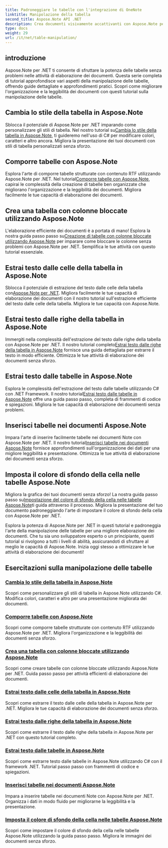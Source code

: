 ```yaml
---
title: Padroneggiare le tabelle con l'integrazione di OneNote
linktitle: Manipolazione della tabella
second_title: Aspose.Note API .NET
description: Crea documenti visivamente accattivanti con Aspose.Note per .NET! Esplora i tutorial sulla manipolazione delle tabelle modifica gli stili, componi tabelle, estrai testo e altro ancora.
type: docs
weight: 29
url: /it/net/table-manipulation/
---
```


## introduzione

Aspose.Note per .NET ti consente di sfruttare la potenza delle tabelle senza problemi nelle attività di elaborazione dei documenti. Questa serie completa di tutorial approfondisce vari aspetti della manipolazione delle tabelle, offrendo guide dettagliate e approfondimenti pratici. Scopri come migliorare l'organizzazione e la leggibilità dei documenti con questi tutorial sulla manipolazione delle tabelle.

## Cambia lo stile della tabella in Aspose.Note

 Sblocca il potenziale di Aspose.Note per .NET imparando come personalizzare gli stili di tabella. Nel nostro tutorial su[Cambia lo stile della tabella in Aspose.Note](./change-table-style/), ti guideremo nell'uso di C# per modificare colori, caratteri e altro ancora. Migliora la presentazione dei tuoi documenti con stili di tabella personalizzati senza sforzo.

## Comporre tabelle con Aspose.Note

 Esplora l'arte di comporre tabelle strutturate con contenuto RTF utilizzando Aspose.Note per .NET. Nel tutorial[Comporre tabelle con Aspose.Note](./compose-tables/), capirai le complessità della creazione di tabelle ben organizzate che migliorano l'organizzazione e la leggibilità dei documenti. Migliora facilmente le tue capacità di elaborazione dei documenti.

## Crea una tabella con colonne bloccate utilizzando Aspose.Note

 L'elaborazione efficiente dei documenti è a portata di mano! Esplora la nostra guida passo passo su[Creazione di tabelle con colonne bloccate utilizzando Aspose.Note](./create-table-locked-columns/) per imparare come bloccare le colonne senza problemi con Aspose.Note per .NET. Semplifica le tue attività con questo tutorial essenziale.

## Estrai testo dalle celle della tabella in Aspose.Note

 Sblocca il potenziale di estrazione del testo dalle celle della tabella con[Aspose.Note per .NET](./extract-text-cell/). Migliora facilmente le tue capacità di elaborazione dei documenti con il nostro tutorial sull'estrazione efficiente del testo dalle celle della tabella. Migliora le tue capacità con Aspose.Note.

## Estrai testo dalle righe della tabella in Aspose.Note

Immergiti nella complessità dell'estrazione del testo dalle righe della tabella con Aspose.Note per .NET. Il nostro tutorial completo[Estrai testo dalle righe della tabella in Aspose.Note](./extract-text-row/) fornisce una guida dettagliata per estrarre il testo in modo efficiente. Ottimizza le tue attività di elaborazione dei documenti senza sforzo.

## Estrai testo dalle tabelle in Aspose.Note

 Esplora le complessità dell'estrazione del testo dalle tabelle utilizzando C# con .NET Framework. Il nostro tutorial[Estrai testo dalle tabelle in Aspose.Note](./extract-text-table/) offre una guida passo passo, completa di frammenti di codice e spiegazioni. Migliora le tue capacità di elaborazione dei documenti senza problemi.

## Inserisci tabelle nei documenti Aspose.Note

 Impara l'arte di inserire facilmente tabelle nei documenti Note con Aspose.Note per .NET. Il nostro tutorial[Inserisci tabelle nei documenti Aspose.Note](./insert-tables/) fornisce approfondimenti sull'organizzazione dei dati per una migliore leggibilità e presentazione. Ottimizza le tue attività di elaborazione dei documenti senza sforzo.

## Imposta il colore di sfondo della cella nelle tabelle Aspose.Note

 Migliora la grafica dei tuoi documenti senza sforzo! La nostra guida passo passo su[Impostazione del colore di sfondo della cella nelle tabelle Aspose.Note](./set-cell-background-color/)ti guida attraverso il processo. Migliora la presentazione del tuo documento padroneggiando l'arte di impostare il colore di sfondo della cella con Aspose.Note per .NET.

Esplora la potenza di Aspose.Note per .NET in questi tutorial e padroneggia l'arte della manipolazione delle tabelle per una migliore elaborazione dei documenti. Che tu sia uno sviluppatore esperto o un principiante, questi tutorial si rivolgono a tutti i livelli di abilità, assicurandoti di sfruttare al meglio le capacità di Aspose.Note. Inizia oggi stesso a ottimizzare le tue attività di elaborazione dei documenti!
## Esercitazioni sulla manipolazione delle tabelle
### [Cambia lo stile della tabella in Aspose.Note](./change-table-style/)
Scopri come personalizzare gli stili di tabella in Aspose.Note utilizzando C#. Modifica colori, caratteri e altro per una presentazione migliorata dei documenti.
### [Comporre tabelle con Aspose.Note](./compose-tables/)
Scopri come comporre tabelle strutturate con contenuto RTF utilizzando Aspose.Note per .NET. Migliora l'organizzazione e la leggibilità dei documenti senza sforzo.
### [Crea una tabella con colonne bloccate utilizzando Aspose.Note](./create-table-locked-columns/)
Scopri come creare tabelle con colonne bloccate utilizzando Aspose.Note per .NET. Guida passo passo per attività efficienti di elaborazione dei documenti.
### [Estrai testo dalle celle della tabella in Aspose.Note](./extract-text-cell/)
Scopri come estrarre il testo dalle celle della tabella in Aspose.Note per .NET. Migliora le tue capacità di elaborazione dei documenti senza sforzo.
### [Estrai testo dalle righe della tabella in Aspose.Note](./extract-text-row/)
Scopri come estrarre il testo dalle righe della tabella in Aspose.Note per .NET con questo tutorial completo.
### [Estrai testo dalle tabelle in Aspose.Note](./extract-text-table/)
Scopri come estrarre testo dalle tabelle in Aspose.Note utilizzando C# con il framework .NET. Tutorial passo passo con frammenti di codice e spiegazioni.
### [Inserisci tabelle nei documenti Aspose.Note](./insert-tables/)
Impara a inserire tabelle nei documenti Note con Aspose.Note per .NET. Organizza i dati in modo fluido per migliorarne la leggibilità e la presentazione.
### [Imposta il colore di sfondo della cella nelle tabelle Aspose.Note](./set-cell-background-color/)
Scopri come impostare il colore di sfondo della cella nelle tabelle Aspose.Note utilizzando la guida passo passo. Migliora le immagini dei documenti senza sforzo.